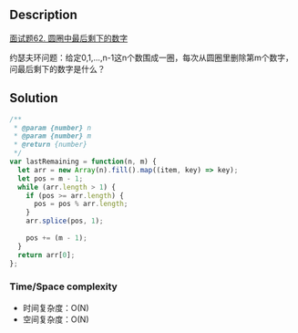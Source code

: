 ## Description

[面试题62. 圆圈中最后剩下的数字](https://leetcode-cn.com/problems/yuan-quan-zhong-zui-hou-sheng-xia-de-shu-zi-lcof/)

约瑟夫环问题：给定0,1,...,n-1这n个数围成一圈，每次从圆圈里删除第m个数字，问最后剩下的数字是什么？

## Solution

```js
/**
 * @param {number} n
 * @param {number} m
 * @return {number}
 */
var lastRemaining = function(n, m) {
  let arr = new Array(n).fill().map((item, key) => key);
  let pos = m - 1;
  while (arr.length > 1) {
    if (pos >= arr.length) {
      pos = pos % arr.length;
    }
    arr.splice(pos, 1);
  
    pos += (m - 1);
  }
  return arr[0];
};
```

### Time/Space complexity

- 时间复杂度：O(N)
- 空间复杂度：O(N)
